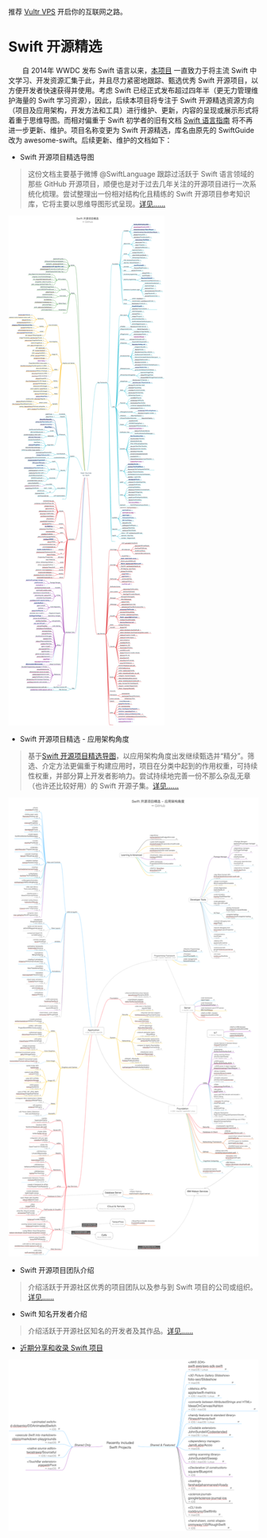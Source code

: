 推荐 [Vultr VPS](https://www.vultr.com/?ref=7229348) 开启你的互联网之路。

Swift 开源精选
===
　　自 2014年 WWDC 发布 Swift 语言以来，[本项目](https://github.com/ipader/SwiftGuide/blob/master/2014%20letter.md) 一直致力于将主流 Swift 中文学习、开发资源汇集于此，并且尽力紧密地跟踪、甄选优秀 Swift 开源项目，以方便开发者快速获得并使用。考虑 Swift 已经正式发布超过四年半（更无力管理维护海量的 Swift 学习资源），因此，后续本项目将专注于 Swift 开源精选资源方向（项目及应用架构，开发方法和工具）进行维护、更新，内容的呈现或展示形式将着重于思维导图。而相对偏重于 Swift 初学者的旧有文档 [Swift 语言指南](https://github.com/ipader/SwiftGuide/blob/master/README20181213.md) 将不再进一步更新、维护。项目名称变更为 Swift 开源精选，库名由原先的 SwiftGuide 改为 awesome-swift。后续更新、维护的文档如下：

* Swift 开源项目精选导图
> 这份文档主要基于微博 @SwiftLanguage 跟踪过活跃于 Swift 语言领域的那些 GitHub 开源项目，顺便也是对于过去几年关注的开源项目进行一次系统化梳理。尝试整理出一份相对结构化且精练的 Swift 开源项目参考知识库，它将主要以思维导图形式呈现。[详见……](2019/OpenSourceforSwift-Classification.md)　　

![](2019/OpenSourceforSwift-Classification.png?raw=true)

* Swift 开源项目精选 - 应用架构角度
> 基于[Swift 开源项目精选导图](2019/OpenSourceforSwift-Classification.md)，以应用架构角度出发继续甄选并“精分”。筛选、介定方法更偏重于构建应用时，项目在分类中起到的作用权重，可持续性权重，并部分算上开发者影响力。尝试持续地完善一份不那么杂乱无章（也许还比较好用）的 Swift 开源子集。[详见……](2019/OpenSourceforSwift-ApplicationArchitecture.md)　

![](2019/OpenSourceforSwift-ApplicationArchitecture.png?raw=true)

* Swift 开源项目团队介绍
> 介绍活跃于开源社区优秀的项目团队以及参与到 Swift 项目的公司或组织。[详见……](2019/SwiftDevelopmentTeam.md)　

* Swift 知名开发者介绍
> 介绍活跃于开源社区知名的开发者及其作品。[详见……](2019/SwiftDevelopers.md)　

* [近期分享和收录 Swift 项目](2019/RecentlyIncludedSwiftProjects.md)

![](2019/RecentlyIncludedSwiftProjects.png?raw=true)
